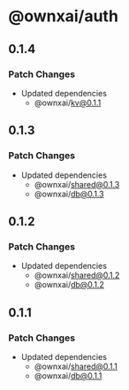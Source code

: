 # @ownxai/auth

## 0.1.4

### Patch Changes

- Updated dependencies
  - @ownxai/kv@0.1.1

## 0.1.3

### Patch Changes

- Updated dependencies
  - @ownxai/shared@0.1.3
  - @ownxai/db@0.1.3

## 0.1.2

### Patch Changes

- Updated dependencies
  - @ownxai/shared@0.1.2
  - @ownxai/db@0.1.2

## 0.1.1

### Patch Changes

- Updated dependencies
  - @ownxai/shared@0.1.1
  - @ownxai/db@0.1.1
